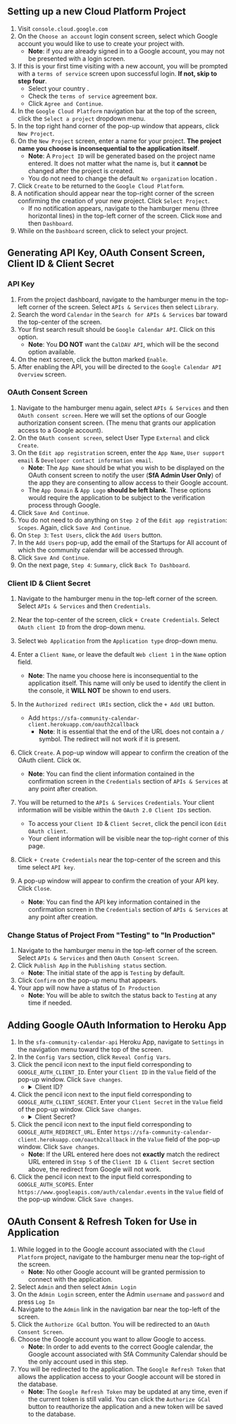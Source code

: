 ## Setting up a new Cloud Platform Project
1. Visit `console.cloud.google.com`
2. On the `Choose an account` login consent screen, select which Google account you would like to use to create your project with. 
    * **Note**: if you are already signed in to a Google account, you may not be presented with a login screen.
3. If this is your first time visiting with a new account, you will be prompted with a `terms of service` screen upon successful login. **If not, skip to step four**.
    *  Select your country .
    * Check the `terms of service` agreement box.
    * Click `Agree and Continue`.
4. In the `Google Cloud Platform` navigation bar at the top of the screen, click the `Select a project` dropdown menu.
5. In the top right hand corner of the pop-up window that appears, click `New Project`.
6. On the `New Project` screen, enter a name for your project. **The project name you choose is inconsequential to the application itself**.
    * **Note**: A `Project ID` will be generated based on the project name entered. It does not matter what the name is, but it **cannot** be changed after the project is created.
    * You do not need to change the default `No organization` location .
7. Click `Create` to be returned to the `Google Cloud Platform`.
8. A notification should appear near the top-right corner of the screen confirming the creation of your new project. Click `Select Project`.
    * If no notification appears, navigate to the hamburger menu (three horizontal lines) in the top-left corner of the screen. Click `Home` and then `Dashboard`.
9. While on the `Dashboard` screen, click to select your project.

## Generating API Key, OAuth Consent Screen, Client ID & Client Secret
### API Key
1. From the project dashboard, navigate to the hamburger menu in the top-left corner of the screen. Select `APIs & Services` then select `Library`.
2. Search the word `Calendar` in the `Search for APIs & Services` bar toward the top-center of the screen. 
3. Your first search result should be `Google Calendar API`. Click on this option. 
    * **Note**: You **DO NOT** want the `CalDAV API`, which will be the second option available.
4. On the next screen, click the button marked `Enable`.
5. After enabling the API, you will be directed to the `Google Calendar API Overview` screen. 
### OAuth Consent Screen
1. Navigate to the hamburger menu again, select `APIs & Services` and then `OAuth consent screen`. Here we will set the options of our Google authorization consent screen. (The menu that grants our application access to a Google account).
2. On the `OAuth consent screen`, select User Type `External` and click `Create`.
3. On the `Edit app registration` screen, enter the `App Name`, `User support email` & `Developer contact information email`. 
    * **Note**: The `App Name` should be what you wish to be displayed on the OAuth consent screen to notify the user (**SfA Admin User Only**) of the app they are consenting to allow access to their Google account. 
    * The `App Domain` & `App Logo` **should be left blank**. These options would require the application to be subject to the verification process through Google.
4. Click `Save And Continue`.
5. You do not need to do anything on `Step 2` of the `Edit app registration`: `Scopes`. Again, click `Save And Continue`.
6. On `Step 3`: `Test Users`, click the `Add Users` button. 
7. In the `Add Users` pop-up, add the email of the Startups for All account of which the community calendar will be accessed through. 
8. Click `Save And Continue`.
9. On the next page, `Step 4`: `Summary`, click `Back To Dashboard`.
### Client ID & Client Secret
1. Navigate to the hamburger menu in the top-left corner of the screen. Select `APIs & Services` and then `Credentials`.
2. Near the top-center of the screen, click `+ Create Credentials`. Select `OAuth client ID` from the drop-down menu. 
3. Select `Web Application` from the `Application type` drop-down menu.
4. Enter a `Client Name`, or leave the default `Web client 1` in the `Name` option field. 
    * **Note**: The name you choose here is inconsequential to the application itself. This name will only be used to identify the client in the console, it **WILL NOT** be shown to end users.
5. In the `Authorized redirect URIs` section, click the `+ Add URI` button. 
    * Add `https://sfa-community-calendar-client.herokuapp.com/oauth2callback`
        * **Note**: It is essential that the end of the URL does not contain a `/` symbol. The redirect will not work if it is present.
6.  Click `Create`. A pop-up window will appear to confirm the creation of the OAuth client. Click `OK`.
    * **Note**: You can find the client information contained in the confirmation screen in the `Credentials` section of `APIs & Services` at any point after creation.
7. You will be returned to the `APIs & Services` `Credentials`. Your client information will be visible within the `OAuth 2.0 Client IDs` section.
    * To access your `Client ID` & `Client Secret`, click the pencil icon `Edit OAuth client`.
    * Your client information will be visible near the top-right corner of this page.

8. Click `+ Create Credentials` near the top-center of the screen and this time select `API key`.
9. A pop-up window will appear to confirm the creation of your API key. Click `Close`.
    * **Note**: You can find the API key information contained in the confirmation screen in the `Credentials` section of `APIs & Services` at any point after creation.
### Change Status of Project From "Testing" to "In Production"
1. Navigate to the hamburger menu in the top-left corner of the screen. Select `APIs & Services` and then `OAuth Consent Screen`.
2. Click `Publish App` in the `Publishing status` section.
    * **Note**: The initial state of the app is `Testing` by default. 
3. Click `Confirm` on the pop-up menu that appears.
4. Your app will now have a status of `In Production`
    * **Note**: You will be able to switch the status back to `Testing` at any time if needed. 
## Adding Google OAuth Information to Heroku App
1. In the `sfa-community-calendar-api` Heroku App, navigate to `Settings` in the navigation menu toward the top of the screen.
2. In the `Config Vars` section, click `Reveal Config Vars`. 
3. Click the pencil icon next to the input field corresponding to `GOOGLE_AUTH_CLIENT_ID`. Enter your `Client ID` in the `Value` field of the pop-up window. Click `Save changes`.
    * <details><summary>Client ID?</summary>Refer to <code>Step 7</code> of the <code>Client ID & Client Secret</code> section above for information on where to gather your <code>Client ID</code>.</details>
4. Click the pencil icon next to the input field corresponding to `GOOGLE_AUTH_CLIENT_SECRET`. Enter your `Client Secret` in the `Value` field of the pop-up window. Click `Save changes`.
    * <details><summary>Client Secret?</summary>Refer to <code>Step 7</code> of the <code>Client ID & Client Secret</code> section above for information on where to gather your <code>Client Secret</code>.</details>
5. Click the pencil icon next to the input field corresponding to `GOOGLE_AUTH_REDIRECT_URL`. Enter `https://sfa-community-calendar-client.herokuapp.com/oauth2callback` in the `Value` field of the pop-up window. Click `Save changes`.
    * **Note**: If the URL entered here does not **exactly** match the redirect URL entered in `Step 5` of the `Client ID & Client Secret` section above, the redirect from Google will not work. 
6. Click the pencil icon next to the input field corresponding to `GOOGLE_AUTH_SCOPES`. Enter `https://www.googleapis.com/auth/calendar.events` in the `Value` field of the pop-up window. Click `Save changes`.
## OAuth Consent & Refresh Token for Use in Application
1. While logged in to the Google account associated with the `Cloud Platform` project, navigate to the hamburger menu near the top-right of the screen.
    * **Note**: No other Google account will be granted permission to connect with the application.
2. Select `Admin` and then select `Admin Login`
3. On the `Admin Login` screen, enter the Admin `username` and `password` and press `Log In`
4. Navigate to the `Admin` link in the navigation bar near the top-left of the screen. 
5. Click the `Authorize GCal` button. You will be redirected to an `OAuth Consent Screen`.
6. Choose the Google account you want to allow Google to access.
    * **Note**: In order to add events to the correct Google calendar, the Google account associated with SfA Community Calendar should be the only account used in this step.
7. You will be redirected to the application. The `Google Refresh Token` that allows the application access to your Google account will be stored in the database. 
    * **Note**: The `Google Refresh Token` may be updated at any time, even if the current token is still valid. You can click the `Authorize GCal` button to reauthorize the application and a new token will be saved to the database. 
